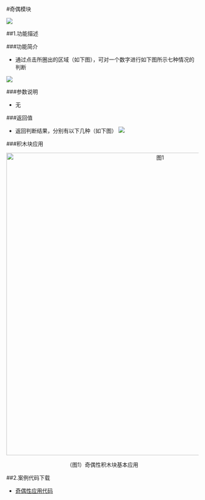 #奇偶模块

![](/media/jiouxing.jpg)


##1.功能描述

###功能简介


* 通过点击所圈出的区域（如下图），可对一个数字进行如下图所示七种情况的判断

![](/media/jiouxingtuozhan.jpg)


###参数说明

* 无


###返回值

* 返回判断结果，分别有以下几种（如下图）
![](/media/jiouxingfanhuizhi.jpg)

###积木块应用

<div align="center">
    <img src="/media/jiouxingyingyong.jpg" alt="图1" width="790">
    <p>（图1）奇偶性积木块基本应用</p>
</div>

##2.案例代码下载
* <a href="../download/积木块说明案例源代码/jiouxing.txt" download="" target="_blank">奇偶性应用代码</a>

